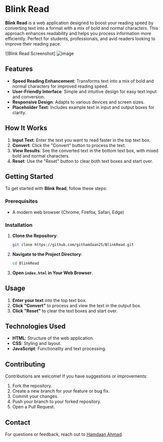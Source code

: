 # Blink Read

**Blink Read** is a web application designed to boost your reading speed by converting text into a format with a mix of bold and normal characters. This approach enhances readability and helps you process information more efficiently. Perfect for students, professionals, and avid readers looking to improve their reading pace.

![Blink Read Screenshot] <!-- Add a screenshot of your app here -->
![image](https://github.com/user-attachments/assets/00be94b7-7fd9-49f2-89a2-344c196e0f85)


## Features

- **Speed Reading Enhancement**: Transforms text into a mix of bold and normal characters for improved reading speed.
- **User-Friendly Interface**: Simple and intuitive design for easy text input and conversion.
- **Responsive Design**: Adapts to various devices and screen sizes.
- **Placeholder Text**: Includes example text in input and output boxes for clarity.

## How It Works

1. **Input Text**: Enter the text you want to read faster in the top text box.
2. **Convert**: Click the "Convert" button to process the text.
3. **View Results**: See the converted text in the bottom text box, with mixed bold and normal characters.
4. **Reset**: Use the "Reset" button to clear both text boxes and start over.

## Getting Started

To get started with **Blink Read**, follow these steps:

### Prerequisites

- A modern web browser (Chrome, Firefox, Safari, Edge)

### Installation

1. **Clone the Repository**:
    ```bash
    git clone https://github.com/githamdaan25/BlinkRead.git
    ```
2. **Navigate to the Project Directory**:
    ```bash
    cd BlinkRead
    ```
3. **Open `index.html` in Your Web Browser**.

## Usage

1. **Enter your text** into the top text box.
2. **Click "Convert"** to process and view the text in the output box.
3. **Click "Reset"** to clear the text boxes and start over.

## Technologies Used

- **HTML**: Structure of the web application.
- **CSS**: Styling and layout.
- **JavaScript**: Functionality and text processing.

## Contributing

Contributions are welcome! If you have suggestions or improvements:

1. Fork the repository.
2. Create a new branch for your feature or bug fix.
3. Commit your changes.
4. Push your branch to your forked repository.
5. Open a Pull Request.


## Contact

For questions or feedback, reach out to [Hamdaan Ahmad](mailto:ahmadhamdan041.com).
